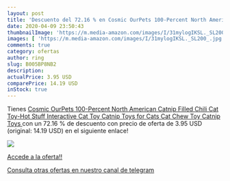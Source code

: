 ```yaml
---
layout: post
title: 'Descuento del 72.16 % en Cosmic OurPets 100-Percent North America'
date: 2020-04-09 23:50:43
thumbnailImage: 'https://m.media-amazon.com/images/I/31mylogIKSL._SL200_.jpg'
images: [ 'https://m.media-amazon.com/images/I/31mylogIKSL._SL200_.jpg' ]
comments: true
category: ofertas
author: ring
slug: B005BP8NB2
description:
actualPrice: 3.95 USD
comparePrice: 14.19 USD
inStock: true
---
```


Tienes [Cosmic OurPets 100-Percent North American Catnip Filled Chili Cat Toy-Hot Stuff  Interactive Cat Toy  Catnip Toys for Cats   Cat Chew Toy  Catnip Toys ](https://www.amazon.com/dp/B005BP8NB2/?tag=redken08-20) con un 72.16 % de descuento con precio de oferta de 3.95 USD (original: 14.19 USD) en el siguiente enlace!

[![](https://m.media-amazon.com/images/I/31mylogIKSL._SL200_.jpg)](https://www.amazon.com/dp/B005BP8NB2/?tag=redken08-20)

[Accede a la oferta!!](https://www.amazon.com/dp/B005BP8NB2/?tag=redken08-20)

[Consulta otras ofertas en nuestro canal de telegram](https://t.me/s/ofertas25)
